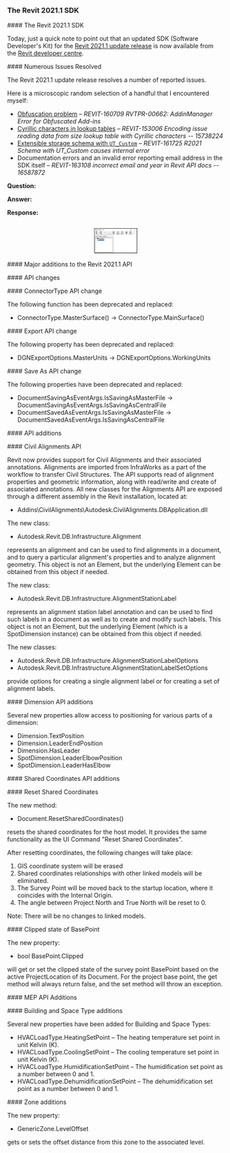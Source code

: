 <head>
<meta http-equiv="Content-Type" content="text/html; charset=utf-8">
<link rel="stylesheet" type="text/css" href="bc.css">
<script src="https://cdn.rawgit.com/google/code-prettify/master/loader/run_prettify.js" type="text/javascript"></script>
</head>

<!---

- Revit 2021.1 API; 2021.1 SDK is here:
  \\usmanpdaec003\Data\Revit\SDK\2021
  https://myshare.autodesk.com/:u:/g/personal/mikako_harada_autodesk_com/EVc-ZcHTOgxJlatpdPsCnM8BBCzFDBgnki7EpRATudZryw?e=ehdzlL
  https://www.autodesk.com/developer-network/platform-technologies/revit
  ~/downloads/REVIT_2021_1_SDK.msi
  REVIT_2021_1_SDK.msi 378,425,344 bytes

- deprecated versus obsolete
  Q: What does the below statement “deprecation/replacement” mean? 
  We should keep the compatibility for API, right?? 
  Is this just a update to the SDK/documentation?
  A: Deprecated means 'it now has less value'.
  Wikipedia explains [Deprecation](https://en.wikipedia.org/wiki/Deprecation) like this:
  > In several fields, deprecation is the discouragement of use of some terminology, feature, design, or practice, typically because it has been superseded or is no longer considered efficient or safe, without completely removing it or prohibiting its use.
  > It can also imply that a feature, design, or practice will be removed or discontinued entirely in the future.
  It is not gone, not worthless.
  Using it may produce a warning message during compilation, but it wil still work.
  R: But note says 'replaced'. If so, the same code won’t work. Then, it’s a breaking change.  
  A: It does not say 'replaced', but 'replacement'.
  There is a subtle and significant difference between these two terms.
  The former 'replaced' means that is has been replaced and is hence no longer available.
  In that case, the method would not be marked as deprecated, but as obsolete.
  The latter, 'replacement', means that a replacement is available in case you wish to stop using the deprecated method, but nobody forces you to do so.
  'Deprecated' and 'replaced' has always been the terminology used by the Revit API team to mean, 'We have deprecated some functions. Here are the new ones we would like you to use as replacements. The deprecated functions will be removed in the next release.'

twitter:

 with the #RevitAPI @AutodeskForge @AutodeskRevit #bim #DynamoBim #ForgeDevCon 

&ndash; 
...

linkedin:

#bim #DynamoBim #ForgeDevCon #Revit #API #IFC #SDK #AI #VisualStudio #Autodesk #AEC #adsk

the [Revit API discussion forum](http://forums.autodesk.com/t5/revit-api-forum/bd-p/160) thread

<center>
<img src="img/" alt="" title="" width="600"/>
<p style="font-size: 80%; font-style:italic"></p>
</center>

-->

### The Revit 2021.1 SDK

####<a name="2"></a> The Revit 2021.1 SDK 

Today, just a quick note to point out that an updated SDK (Software Developer's Kit) for
the [Revit 2021.1 update release](https://thebuildingcoder.typepad.com/blog/2020/07/revit-20211-update-and-normalising-custom-export-uv.html#2)
is now available from
the [Revit developer centre](https://www.autodesk.com/developer-network/platform-technologies/revit).

####<a name="3"></a> Numerous Issues Resolved

The Revit 2021.1 update release resolves a number of reported issues.

Here is a microscopic random selection of a handful that I encountered myself:

- [Obfuscation problem](https://forums.autodesk.com/t5/revit-api-forum/issue-on-revit-2021-with-assembly-protections-and-addin-loading/m-p/9433973)
  &ndash; *REVIT-160709 RVTPR-00662: AddinManager Error for Obfuscated Add-ins*
- [Cyrillic characters in lookup tables](https://forums.autodesk.com/t5/revit-api-forum/russian-letters-doesn-t-export-in-lookup-tables/m-p/9056270)
  &ndash; *REVIT-153006 Encoding issue reading data from size lookup table with Cyrillic characters -- 15738224*
- [Extensible storage schema with `UT_Custom`](https://thebuildingcoder.typepad.com/blog/2020/04/whats-new-in-the-revit-2021-api.html#comment-4883962120)
  &ndash; *REVIT-161725 R2021 Schema with UT_Custom causes internal error*
- Documentation errors and an invalid error reporting email address in the SDK itself
  &ndash; *REVIT-163108 incorrect email and year in Revit API docs -- 16587872*

**Question:**

**Answer:** 

**Response:** 

<pre class="code">
</pre>

<center>
<img src="img/rvt_2021_1_sdk_chm_whats_new_empty.png" alt="Revit 2021.1 API help file What's New is empty" title="Revit 2021.1 API help file What's New is empty" width="100"/>
</center>

####<a name="4"></a> Major additions to the Revit 2021.1 API

####<a name="5"></a> API changes

####<a name="5.1"></a> ConnectorType API change

The following function has been deprecated and replaced:

- ConnectorType.MasterSurface() &rarr; ConnectorType.MainSurface()

####<a name="5.2"></a> Export API change

The following property has been deprecated and replaced:

- DGNExportOptions.MasterUnits &rarr; DGNExportOptions.WorkingUnits

####<a name="5.2"></a> Save As API change

The following properties have been deprecated and replaced:

- DocumentSavingAsEventArgs.IsSavingAsMasterFile &rarr; DocumentSavingAsEventArgs.IsSavingAsCentralFile
- DocumentSavedAsEventArgs.IsSavingAsMasterFile &rarr; DocumentSavedAsEventArgs.IsSavingAsCentralFile

####<a name="6"></a> API additions

####<a name="6.1"></a> Civil Alignments API

Revit now provides support for Civil Alignments and their associated annotations.
Alignments are imported from InfraWorks as a part of the workflow to transfer Civil Structures.
The API supports read of alignment properties and geometric information, along with read/write and create of associated annotations.
All new classes for the Alignments API are exposed through a different assembly in the Revit installation, located at:

- Addins\CivilAlignments\Autodesk.CivilAlignments.DBApplication.dll 

The new class:

- Autodesk.Revit.DB.Infrastructure.Alignment

represents an alignment and can be used to find alignments in a document, and to query a particular alignment's properties and to analyze alignment geometry. This object is not an Element, but the underlying Element can be obtained from this object if needed.

The new class:

- Autodesk.Revit.DB.Infrastructure.AlignmentStationLabel

represents an alignment station label annotation and can be used to find such labels in a document as well as to create and modify such labels. This object is not an Element, but the underlying Element (which is a SpotDimension instance) can be obtained from this object if needed.

The new classes:

- Autodesk.Revit.DB.Infrastructure.AlignmentStationLabelOptions
- Autodesk.Revit.DB.Infrastructure.AlignmentStationLabelSetOptions

provide options for creating a single alignment label or for creating a set of alignment labels.

####<a name="6.2"></a> Dimension API additions

Several new properties allow access to positioning for various parts of a dimension:

- Dimension.TextPosition
- Dimension.LeaderEndPosition
- Dimension.HasLeader
- SpotDimension.LeaderElbowPosition
- SpotDimension.LeaderHasElbow

####<a name="6.3"></a> Shared Coordinates API additions

####<a name="6.3.1"></a> Reset Shared Coordinates

The new method:

- Document.ResetSharedCoordinates()

resets the shared coordinates for the host model. It provides the same functionality as the UI Command "Reset Shared Coordinates". 

After resetting coordinates, the following changes will take place:

1. GIS coordinate system will be erased
2. Shared coordinates relationships with other linked models will be eliminated.
3. The Survey Point will be moved back to the startup location, where it coincides with the Internal Origin.
4. The angle between Project North and True North will be reset to 0.

Note: There will be no changes to linked models.

####<a name="6.3.2"></a> Clipped state of BasePoint

The new property: 

- bool BasePoint.Clipped

will get or set the clipped state of the survey point BasePoint based on the active ProjectLocation of its Document. For the project base point, the get method will always return false, and the set method will throw an exception.

####<a name="6.4"></a> MEP API Additions

####<a name="6.4.1"></a> Building and Space Type additions

Several new properties have been added for Building and Space Types:

- HVACLoadType.HeatingSetPoint &ndash; The heating temperature set point in unit Kelvin (K).
- HVACLoadType.CoolingSetPoint &ndash; The cooling temperature set point in unit Kelvin (K).
- HVACLoadType.HumidificationSetPoint &ndash; The humidification set point as a number between 0 and 1.
- HVACLoadType.DehumidificationSetPoint &ndash; The dehumidification set point as a number between 0 and 1.

####<a name="6.4.2"></a> Zone additions

The new property:

- GenericZone.LevelOffset

gets or sets the offset distance from this zone to the associated level.

